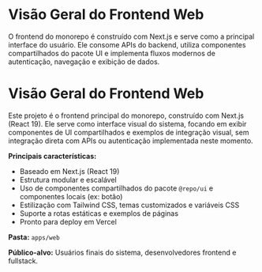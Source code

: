 # Visão Geral do Frontend Web

O frontend do monorepo é construído com Next.js e serve como a principal interface do usuário. Ele consome APIs do backend, utiliza componentes compartilhados do pacote UI e implementa fluxos modernos de autenticação, navegação e exibição de dados.


# Visão Geral do Frontend Web

Este projeto é o frontend principal do monorepo, construído com Next.js (React 19). Ele serve como interface visual do sistema, focando em exibir componentes de UI compartilhados e exemplos de integração visual, sem integração direta com APIs ou autenticação implementada neste momento.

**Principais características:**
- Baseado em Next.js (React 19)
- Estrutura modular e escalável
- Uso de componentes compartilhados do pacote `@repo/ui` e componentes locais (ex: botão)
- Estilização com Tailwind CSS, temas customizados e variáveis CSS
- Suporte a rotas estáticas e exemplos de páginas
- Pronto para deploy em Vercel

**Pasta:** `apps/web`

**Público-alvo:** Usuários finais do sistema, desenvolvedores frontend e fullstack.
